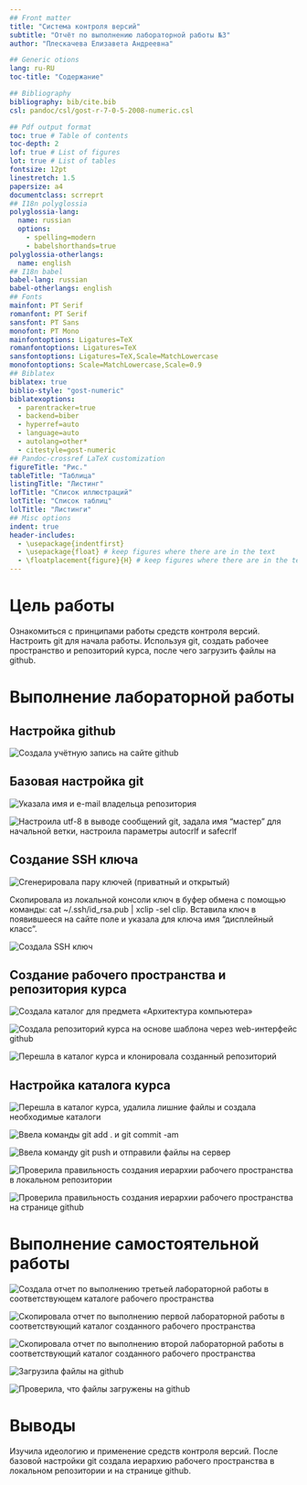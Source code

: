 ```yaml
---
## Front matter
title: "Система контроля версий"
subtitle: "Отчёт по выполнению лабораторной работы №3"
author: "Плескачева Елизавета Андреевна"

## Generic otions
lang: ru-RU
toc-title: "Содержание"

## Bibliography
bibliography: bib/cite.bib
csl: pandoc/csl/gost-r-7-0-5-2008-numeric.csl

## Pdf output format
toc: true # Table of contents
toc-depth: 2
lof: true # List of figures
lot: true # List of tables
fontsize: 12pt
linestretch: 1.5
papersize: a4
documentclass: scrreprt
## I18n polyglossia
polyglossia-lang:
  name: russian
  options:
	- spelling=modern
	- babelshorthands=true
polyglossia-otherlangs:
  name: english
## I18n babel
babel-lang: russian
babel-otherlangs: english
## Fonts
mainfont: PT Serif
romanfont: PT Serif
sansfont: PT Sans
monofont: PT Mono
mainfontoptions: Ligatures=TeX
romanfontoptions: Ligatures=TeX
sansfontoptions: Ligatures=TeX,Scale=MatchLowercase
monofontoptions: Scale=MatchLowercase,Scale=0.9
## Biblatex
biblatex: true
biblio-style: "gost-numeric"
biblatexoptions:
  - parentracker=true
  - backend=biber
  - hyperref=auto
  - language=auto
  - autolang=other*
  - citestyle=gost-numeric
## Pandoc-crossref LaTeX customization
figureTitle: "Рис."
tableTitle: "Таблица"
listingTitle: "Листинг"
lofTitle: "Список иллюстраций"
lotTitle: "Список таблиц"
lolTitle: "Листинги"
## Misc options
indent: true
header-includes:
  - \usepackage{indentfirst}
  - \usepackage{float} # keep figures where there are in the text
  - \floatplacement{figure}{H} # keep figures where there are in the text
---
```


# Цель работы

Ознакомиться с принципами работы средств контроля версий. Настроить git для начала работы. Используя git, создать рабочее пространство и репозиторий курса, после чего загрузить файлы на github.

# Выполнение лабораторной работы

## Настройка github

![Создала учётную запись на сайте github](image/1.png)

## Базовая настройка git

![Указала имя и e-mail владельца репозитория](image/2.png)

![Настроила utf-8 в выводе сообщений git, задала имя “мастер” для начальной ветки, настроила параметры autocrlf и safecrlf](image/3.png)

## Создание SSH ключа

![Сгенерировала пару ключей (приватный и открытый)](image/4.png)

Скопировала из локальной консоли ключ в буфер обмена с помощью команды:
cat ~/.ssh/id_rsa.pub | xclip -sel clip.
Вставила ключ в появившееся на сайте поле и указала для ключа имя “дисплейный класс”.

![Создала SSH ключ](image/5.png)

## Создание рабочего пространства и репозитория курса

![Создала каталог для предмета «Архитектура компьютера»](image/6.png)

![Создала репозиторий курса на основе шаблона через web-интерфейс github](image/7.png)

![Перешла в каталог курса и клонировала созданный репозиторий](image/8.png)

## Настройка каталога курса

![Перешла в каталог курса, удалила лишние файлы и создала необходимые каталоги](image/9.png)

![Ввела команды git add . и git commit -am](image/10.png)

![Ввела команду git push и отправили файлы на сервер](image/11.png)

![Проверила правильность создания иерархии рабочего пространства в локальном репозитории](image/12.png)

![Проверила правильность создания иерархии рабочего пространства на странице github](image/13.png)

# Выполнение самостоятельной работы

![Создала отчет по выполнению третьей лабораторной работы в соответствующем каталоге рабочего пространства](image/14.png)

![Скопировала отчет по выполнению первой лабораторной работы в соответствующий каталог созданного рабочего пространства](image/15.png)

![Скопировала отчет по выполнению второй лабораторной работы в соответствующий каталог созданного рабочего пространства](image/16.png)

![Загрузила файлы на github](image/17.png)

![Проверила, что файлы загружены на github](image/18.png)

# Выводы

Изучила идеологию и применение средств контроля версий. После базовой настройки git создала иерархию рабочего пространства в локальном репозитории и на странице github.
